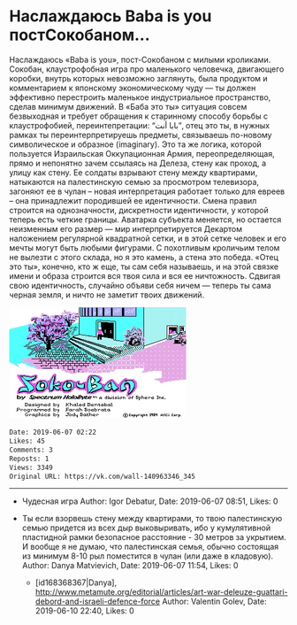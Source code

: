 # Наслаждаюсь Baba is you постСокобаном...

Наслаждаюсь «Baba is you», пост-Сокобаном с милыми кроликами. Сокобан, клаустрофобная игра про маленького человечка, двигающего коробки, внутрь которых невозможно заглянуть, была продуктом и комментарием к японскому экономическому чуду — ты должен эффективно перестроить маленькое индустриальное пространство, сделав минимум движений. В «Баба это ты» ситуация совсем безвыходная и требует обращения к старинному способу борьбы с клаустрофобией, переинтепретации: “بابا أنت”, отец это ты, в нужных рамках ты переинтерпретируешь предметы, связываешь по-новому символическое и образное (imaginary). Это та же логика, которой пользуется Израильская Оккупационная Армия, переопределяющая, прямо и непонятно зачем ссылаясь на Делеза, стену как проход, а улицу как стену. Ее солдаты взрывают стену между квартирами, натыкаются на палестинскую семью за просмотром телевизора, загоняют ее в чулан – новая интерпретация работает только для евреев – она принадлежит породившей ее идентичности. Смена правил строится на однозначности, дискретности идентичности, у которой теперь есть четкие границы. Аватарка субъекта меняется, но остается неизменным его размер — мир интерпретируется Декартом наложением регулярной квадратной сетки, и в этой сетке человек и его мечты могут быть любыми фигурами. С похотливым кроличьим телом не вылезти с этого склада, но я это камень, а стена это победа. «Отец это ты», конечно, кто ж еще, ты сам себя называешь, и на этой связке имени и образа строится вся твоя сила и вся ее ничтожность. Сдвигая свою идентичность, случайно объяви себя ничем — теперь ты сама черная земля, и ничто не заметит твоих движений.

![](attachments/456239106.jpg)

    Date: 2019-06-07 02:22
    Likes: 45
    Comments: 3
    Reposts: 1
    Views: 3349
    Original URL: https://vk.com/wall-140963346_345



--------------------

  * Чудесная игра
    Author: Igor Debatur, Date: 2019-06-07 08:51, Likes: 0


  * Ты если взорвешь стену между квартирами, то твою палестинскую семью придется из всех дыр выковыривать, ибо у кумулятивной пластидной рамки безопасное расстояние - 30 метров за укрытием. И вообще я не думаю, что палестинская семья, обычно состоящая из минимум 8-10 рыл поместится в чулан (или даже в кладовую).
    Author: Danya Matvievich, Date: 2019-06-07 11:54, Likes: 0

      * [id168368367|Danya], http://www.metamute.org/editorial/articles/art-war-deleuze-guattari-debord-and-israeli-defence-force
        Author: Valentin Golev, Date: 2019-06-10 22:40, Likes: 0

